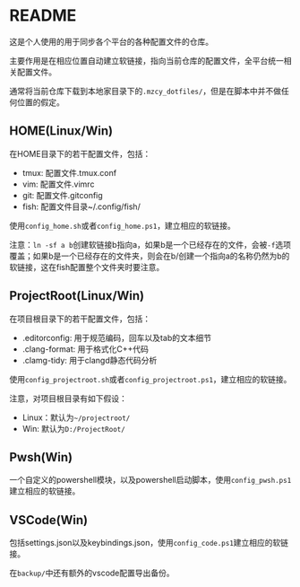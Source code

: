 # README

这是个人使用的用于同步各个平台的各种配置文件的仓库。

主要作用是在相应位置自动建立软链接，指向当前仓库的配置文件，全平台统一相关配置文件。

通常将当前仓库下载到本地家目录下的`.mzcy_dotfiles/`，但是在脚本中并不做任何位置的假定。

## HOME(Linux/Win)

在HOME目录下的若干配置文件，包括：

* tmux: 配置文件.tmux.conf
* vim: 配置文件.vimrc
* git: 配置文件.gitconfig
* fish: 配置文件目录~/.config/fish/

使用`config_home.sh`或者`config_home.ps1`，建立相应的软链接。

注意：`ln -sf a b`创建软链接b指向a，如果b是一个已经存在的文件，会被`-f`选项覆盖；如果b是一个已经存在的文件夹，则会在b/创建一个指向a的名称仍然为b的软链接，这在fish配置整个文件夹时要注意。


## ProjectRoot(Linux/Win)

在项目根目录下的若干配置文件，包括：

* .editorconfig: 用于规范编码，回车以及tab的文本细节
* .clang-format: 用于格式化C++代码
* .clamg-tidy: 用于clangd静态代码分析

使用`config_projectroot.sh`或者`config_projectroot.ps1`，建立相应的软链接。

注意，对项目根目录有如下假设：

* Linux：默认为`~/projectroot/`
* Win: 默认为`D:/ProjectRoot/`

## Pwsh(Win)

一个自定义的powershell模块，以及powershell启动脚本，使用`config_pwsh.ps1`建立相应的软链接。


## VSCode(Win)

包括settings.json以及keybindings.json，使用`config_code.ps1`建立相应的软链接。

在`backup/`中还有额外的vscode配置导出备份。
